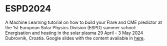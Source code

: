 # ESPD2024
A Machine Learning tutorial on how to build your Flare and CME predictor at the 1st European Solar Physics Division (ESPD) summer school: Energisation and heating in the solar plasma 29 April - 3 May 2024 Dubrovnik, Croatia. Google slides with the content available in [here](https://docs.google.com/presentation/d/1JaH5CGhRQkHw73t148zPNwxYjgyYuETgv-dpznYFIaA/edit?usp=sharing).
